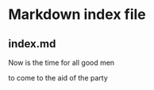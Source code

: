 # Markdown index file

## index.md

Now is the time for all good men

to come to the aid of the party
